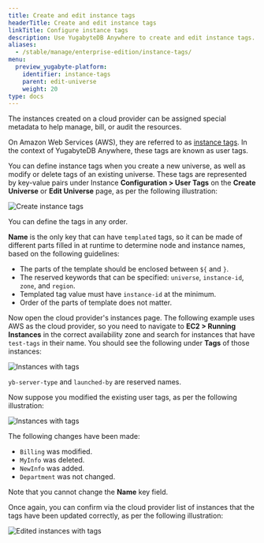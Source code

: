 ```yaml
---
title: Create and edit instance tags
headerTitle: Create and edit instance tags
linkTitle: Configure instance tags
description: Use YugabyteDB Anywhere to create and edit instance tags.
aliases:
  - /stable/manage/enterprise-edition/instance-tags/
menu:
  preview_yugabyte-platform:
    identifier: instance-tags
    parent: edit-universe
    weight: 20
type: docs
---
```


The instances created on a cloud provider can be assigned special metadata to help manage, bill, or audit the resources.

On Amazon Web Services (AWS), they are referred to as
[instance tags](https://docs.aws.amazon.com/AWSEC2/latest/UserGuide/Using_Tags.html). In the context of YugabyteDB Anywhere, these tags are known as user tags.

You can define instance tags when you create a new universe, as well as modify or delete tags of an existing universe. These tags are represented by key-value pairs under Instance **Configuration > User Tags** on the **Create Universe** or **Edit Universe** page, as per the following illustration:

![Create instance tags](/images/ee/inst-tags-1.png)

You can define the tags in any order.

**Name** is the only key that can have `templated` tags, so it can be made of different parts filled in at runtime to determine node and instance names, based on the following guidelines:

- The parts of the template should be enclosed between `${` and `}`.
- The reserved keywords that can be specified: `universe`, `instance-id`, `zone`, and `region`.
- Templated tag value must have `instance-id` at the minimum.
- Order of the parts of template does not matter.

Now open the cloud provider's instances page. The following example uses AWS as the cloud provider, so you need to navigate to **EC2 > Running Instances** in the correct availability zone and search for instances that have `test-tags` in their name. You should see the following under **Tags** of those instances:

![Instances with tags](/images/ee/inst-tags-aws-1.png)

`yb-server-type` and `launched-by` are reserved names.

Now suppose you modified the existing user tags, as per the following illustration:

![Instances with tags](/images/ee/inst-tags-2.png)

The following changes have been made:

- `Billing` was modified.
- `MyInfo` was deleted.
- `NewInfo` was added.
- `Department` was not changed.

Note that you cannot change the **Name** key field.

Once again, you can confirm via the cloud provider list of instances that the tags have been updated correctly, as per the following illustration:

![Edited instances with tags](/images/ee/inst-tags-aws-2.png)
